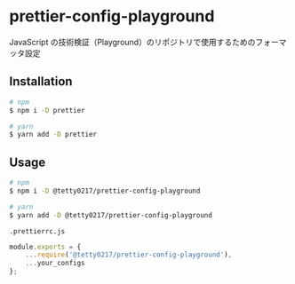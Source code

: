 prettier-config-playground 
===================

JavaScript の技術検証（Playground）のリポジトリで使用するためのフォーマッタ設定

## Installation

```sh
# npm
$ npm i -D prettier

# yarn
$ yarn add -D prettier
```

## Usage

```sh
# npm
$ npm i -D @tetty0217/prettier-config-playground

# yarn
$ yarn add -D @tetty0217/prettier-config-playground
```

`.prettierrc.js`
```javascript
module.exports = {
    ...require('@tetty0217/prettier-config-playground'),
    ...your_configs
};

```
